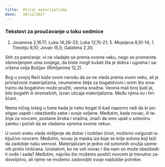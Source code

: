 ```yaml
---
title:  Uti­caj ma­te­ri­ja­li­zma
date:   30/12/2017
---
```


### Tek­sto­vi za pro­u­ča­va­nje u toku sed­mi­ce
1. Jo­va­no­va 2,16.17; Luka 14,26-33; Luka 12,15-21; 5. Moj­si­je­va 8,10-14; 1. Ti­mo­ti­ju 6,10; Jo­van 15,5; Ga­la­ti­ma 2,20.

Stih za pam­će­nje: »I ne vla­daj­te se pre­ma ovo­me veku, nego se pro­me­ni­te ob­no­vlje­njem uma svo­je­ga, da bi­ste mo­gli ku­ša­ti šta je do­bra i ugod­na i sa­vr­še­na vo­lja Bo­ži­ja« (Ri­mlja­ni­ma 12,2).

Bog u svo­joj Reči kaže svom na­ro­du da se ne vla­da pre­ma ovom veku, ali je pri­vlač­nost ma­te­ri­ja­li­zma, ne­u­me­re­ne že­lje za bo­gat­stvom i onim što sma­tra­mo da bo­gat­stvo može pru­ži­ti, ve­o­ma sna­žna. Ve­o­ma mali broj lju­di je, bilo bo­ga­tih ili si­ro­ma­šnih, iz­van uti­ca­ja ma­te­ri­ja­li­zma. Među nji­ma su i hri­šća­ni.

Nema ni­čeg lo­šeg u tome kada je neko bo­gat ili kad na­por­no radi da bi po­sti­gao uspeh i obez­be­dio sebe i svo­je vo­lje­ne. Me­đu­tim, kada no­vac, ili te­žnja za nov­cem, po­sta­ne ši­ro­ka i sna­žna, zna­či da smo upa­li u so­to­ni­nu zam­ku i po­če­li da se vla­da­mo »pre­ma ovo­me veku«.

U ovom sve­tu vla­da mi­šlje­nje da do­bar i iz­o­bi­lan ži­vot, mo­že­mo osi­gu­ra­ti is­klju­či­vo nov­cem. Me­đu­tim, no­vac je ma­ska iza koje se kri­je so­to­na koji teži da za­do­bi­je našu ver­nost. Ma­te­ri­ja­li­zam je jed­no od so­to­ni­nih oruž­ja upe­re­nih pro­tiv hri­šća­na. Uo­sta­lom, ko ne voli no­vac i šta nam on može obez­be­di­ti ovde i sada? Me­đu­tim, naj­vi­še što mo­že­mo po­sti­ći nov­cem je tre­nut­no za­do­volj­stvo, ali nji­me ne mo­že­mo za­do­vo­lji­ti svo­je naj­du­blje po­tre­be.